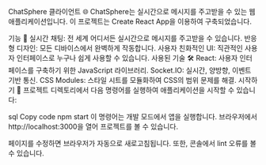 ChatSphere 클라이언트 🌐
ChatSphere는 실시간으로 메시지를 주고받을 수 있는 웹 애플리케이션입니다. 이 프로젝트는 Create React App을 이용하여 구축되었습니다.

기능 🚀
실시간 채팅: 전 세계 어디서든 실시간으로 메시지를 주고받을 수 있습니다.
반응형 디자인: 모든 디바이스에서 완벽하게 작동합니다.
사용자 친화적인 UI: 직관적인 사용자 인터페이스로 누구나 쉽게 사용할 수 있습니다.
사용된 기술 🛠
React: 사용자 인터페이스를 구축하기 위한 JavaScript 라이브러리.
Socket.IO: 실시간, 양방향, 이벤트 기반 통신.
CSS Modules: 스타일 시트를 모듈화하여 CSS의 범위 문제를 해결.
시작하기 🏁
프로젝트 디렉토리에서 다음 명령어를 실행하여 애플리케이션을 시작할 수 있습니다:

sql
Copy code
npm start
이 명령어는 개발 모드에서 앱을 실행합니다.
브라우저에서 http://localhost:3000을 열어 프로젝트를 볼 수 있습니다.

페이지를 수정하면 브라우저가 자동으로 새로고침됩니다.
또한, 콘솔에서 lint 오류를 볼 수 있습니다.